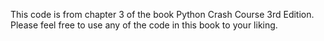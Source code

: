 This code is from chapter 3 of the book Python Crash Course 3rd Edition. Please feel free to use any of the code in this book to your liking. 
